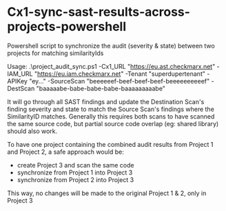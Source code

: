 # Cx1-sync-sast-results-across-projects-powershell
Powershell script to synchronize the audit (severity &amp; state) between two projects for matching similarityIds

Usage:
.\project_audit_sync.ps1 -Cx1_URL "https://eu.ast.checkmarx.net" -IAM_URL "https://eu.iam.checkmarx.net" -Tenant "superdupertenant" -APIKey "ey..." -SourceScan "beeeeeef-beef-beef-beef-beeeeeeeeeef" -DestScan "baaaaabe-babe-babe-babe-baaaaaaaaabe"


It will go through all SAST findings and update the Destination Scan's finding severity and state to match the Source Scan's findings where the SimilarityID matches. Generally this requires both scans to have scanned the same source code, but partial source code overlap (eg: shared library) should also work.

To have one project containing the combined audit results from Project 1 and Project 2, a safe approach would be:
- create Project 3 and scan the same code
- synchronize from Project 1 into Project 3
- synchronize from Project 2 into Project 3

This way, no changes will be made to the original Project 1 & 2, only in Project 3
